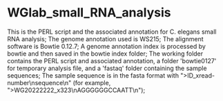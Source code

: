 # WGlab_small_RNA_analysis
This is the PERL script and the associated annotation for C. elegans small RNA analysis;
The genome annotation used is WS215;
The alignment software is Bowtie 0.12.7;
A genome annotation index is processed by bowtie and then saved in the bowtie index folder;
The working folder contains the PERL script and associated annotation, a folder 'bowtie0127' for temporary analysis file, and a 'fastaq' folder containing the sample sequences;
The sample sequence is in the fasta format with ">ID_xread-number\nsequence\n" (for example, ">WG20222222_x323\nAGGGGGGCCAATT\n");
